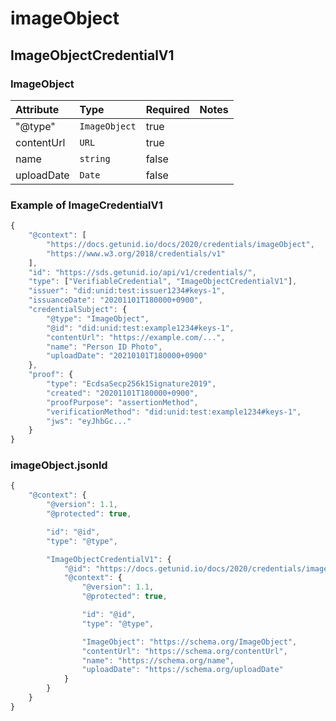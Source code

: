 # imageObject

## ImageObjectCredentialV1

### ImageObject

| Attribute | Type | Required | Notes |
| :--- | :--- | :--- | :--- |
| "@type" | `ImageObject` | true |  |
| contentUrl | `URL` | true |  |
| name | `string` | false |  |
| uploadDate | `Date` | false |  |

### Example of ImageCredentialV1

```javascript
{
    "@context": [
        "https://docs.getunid.io/docs/2020/credentials/imageObject",
        "https://www.w3.org/2018/credentials/v1"
    ],
    "id": "https://sds.getunid.io/api/v1/credentials/",
    "type": ["VerifiableCredential", "ImageObjectCredentialV1"],
    "issuer": "did:unid:test:issuer1234#keys-1",
    "issuanceDate": "20201101T180000+0900",
    "credentialSubject": {
        "@type": "ImageObject",
        "@id": "did:unid:test:example1234#keys-1",
        "contentUrl": "https://example.com/...",
        "name": "Person ID Photo",
        "uploadDate": "20210101T180000+0900"
    },
    "proof": {
        "type": "EcdsaSecp256k1Signature2019",
        "created": "20201101T180000+0900",
        "proofPurpose": "assertionMethod",
        "verificationMethod": "did:unid:test:example1234#keys-1",
        "jws": "eyJhbGc..."
    }
}
```

### imageObject.jsonld

```javascript
{
    "@context": {
        "@version": 1.1,
        "@protected": true,

        "id": "@id",
        "type": "@type",

        "ImageObjectCredentialV1": {
            "@id": "https://docs.getunid.io/docs/2020/credentials/imageObject#ImageObjectCredentialV1",
            "@context": {
                "@version": 1.1,
                "@protected": true,

                "id": "@id",
                "type": "@type",

                "ImageObject": "https://schema.org/ImageObject",
                "contentUrl": "https://schema.org/contentUrl",
                "name": "https://schema.org/name",
                "uploadDate": "https://schema.org/uploadDate"
            }
        }
    }
}
```

